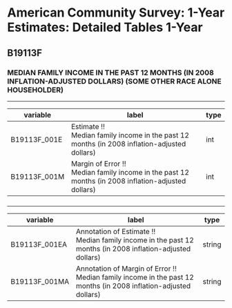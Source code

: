 # American Community Survey: 1-Year Estimates: Detailed Tables 1-Year

## B19113F

### MEDIAN FAMILY INCOME IN THE PAST 12 MONTHS (IN 2008 INFLATION-ADJUSTED DOLLARS) (SOME OTHER RACE ALONE HOUSEHOLDER)

___

| variable | label | type |
| ----- | ----- | ----- |
| B19113F_001E | Estimate !!<br>Median family income in the past 12 months (in 2008 inflation-adjusted dollars) | int |
| B19113F_001M | Margin of Error !!<br>Median family income in the past 12 months (in 2008 inflation-adjusted dollars) | int |
### 

___

| variable | label | type |
| ----- | ----- | ----- |
| B19113F_001EA | Annotation of Estimate !!<br>Median family income in the past 12 months (in 2008 inflation-adjusted dollars) | string |
| B19113F_001MA | Annotation of Margin of Error !!<br>Median family income in the past 12 months (in 2008 inflation-adjusted dollars) | string |

